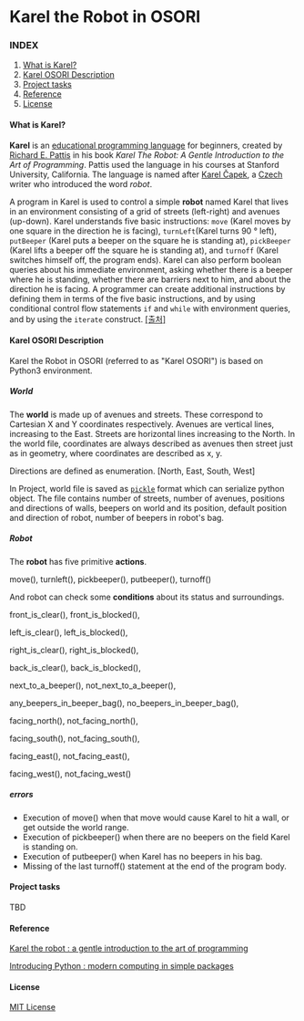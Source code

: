 # Karel the Robot in OSORI
### INDEX

1. [What is Karel?](#what-is-karel)
2. [Karel OSORI Description](#karel-osori-description)
3. [Project tasks](#project-tasks)
4. [Reference](#reference)
5. [License](#license)



#### What is Karel?

**Karel** is an [educational programming language](https://en.wikipedia.org/wiki/Educational_programming_language) for beginners, created by [Richard E. Pattis](https://en.wikipedia.org/wiki/Richard_E._Pattis) in his book *Karel The Robot: A Gentle Introduction to the Art of Programming*. Pattis used the language in his courses at Stanford University, California. The language is named after [Karel Čapek](https://en.wikipedia.org/wiki/Karel_%C4%8Capek), a [Czech](https://en.wikipedia.org/wiki/Czech_people) writer who introduced the word *robot*.

 A program in Karel is used to control a simple **robot** named Karel that lives in an environment consisting of a grid of streets (left-right) and avenues (up-down). Karel understands five basic instructions: `move` (Karel moves by one square in the direction he is facing), `turnLeft`(Karel turns 90 ° left), `putBeeper` (Karel puts a beeper on the square he is standing at), `pickBeeper` (Karel lifts a beeper off the square he is standing at), and `turnoff` (Karel switches himself off, the program ends). Karel can also perform boolean queries about his immediate environment, asking whether there is a beeper where he is standing, whether there are barriers next to him, and about the direction he is facing. A programmer can create additional instructions by defining them in terms of the five basic instructions, and by using conditional control flow statements `if` and `while` with environment queries, and by using the `iterate` construct.  [[출처]](https://en.wikipedia.org/wiki/Karel_(programming_language))



#### Karel OSORI Description

 Karel the Robot in OSORI (referred to as "Karel OSORI") is based on Python3 environment. 

##### World

 The **world** is made up of avenues and streets. These correspond to Cartesian X and Y coordinates respectively. Avenues are vertical lines, increasing to the East. Streets are horizontal lines increasing to the North. In the world file, coordinates are always described as avenues then street just as in geometry, where coordinates are described as x, y.

 Directions are defined as enumeration. [North, East, South, West]

 In Project, world file is saved as [`pickle`](https://docs.python.org/3/library/pickle.html) format which can serialize python object. The file contains number of streets, number of avenues, positions and directions of walls, beepers on world and its position, default position and direction of robot, number of beepers in robot's bag.

##### Robot

 The **robot** has five primitive **actions**.

 move(), turnleft(), pickbeeper(), putbeeper(), turnoff()

 And robot can check some **conditions** about its status and surroundings.

front_is_clear(), front_is_blocked(),

left_is_clear(), left_is_blocked(),

right_is_clear(), right_is_blocked(),

back_is_clear(), back_is_blocked(),

next_to_a\_beeper(), not_next_to_a_beeper(),

any_beepers_in_beeper_bag(), no_beepers_in_beeper_bag(),

facing_north(), not_facing_north(),

facing_south(), not_facing_south(),

facing_east(), not_facing_east(),

facing_west(), not_facing_west()

##### errors

* Execution of move() when that move would cause Karel to hit a wall, or get outside the world range.
* Execution of pickbeeper() when there are no beepers on the field Karel is standing on.
* Execution of putbeeper() when Karel has no beepers in his bag.
* Missing of the last turnoff() statement at the end of the program body.



#### Project tasks

TBD



#### Reference

[Karel the robot : a gentle introduction to the art of programming](https://www.amazon.com/Karel-Robot-Gentle-Introduction-Programming/dp/0471597252)

[Introducing Python : modern computing in simple packages](https://www.amazon.com/Introducing-Python-Modern-Computing-Packages/dp/1449359361)



#### License

[MIT License](https://github.com/HyOsori/KareltheRobot/LICENSE)